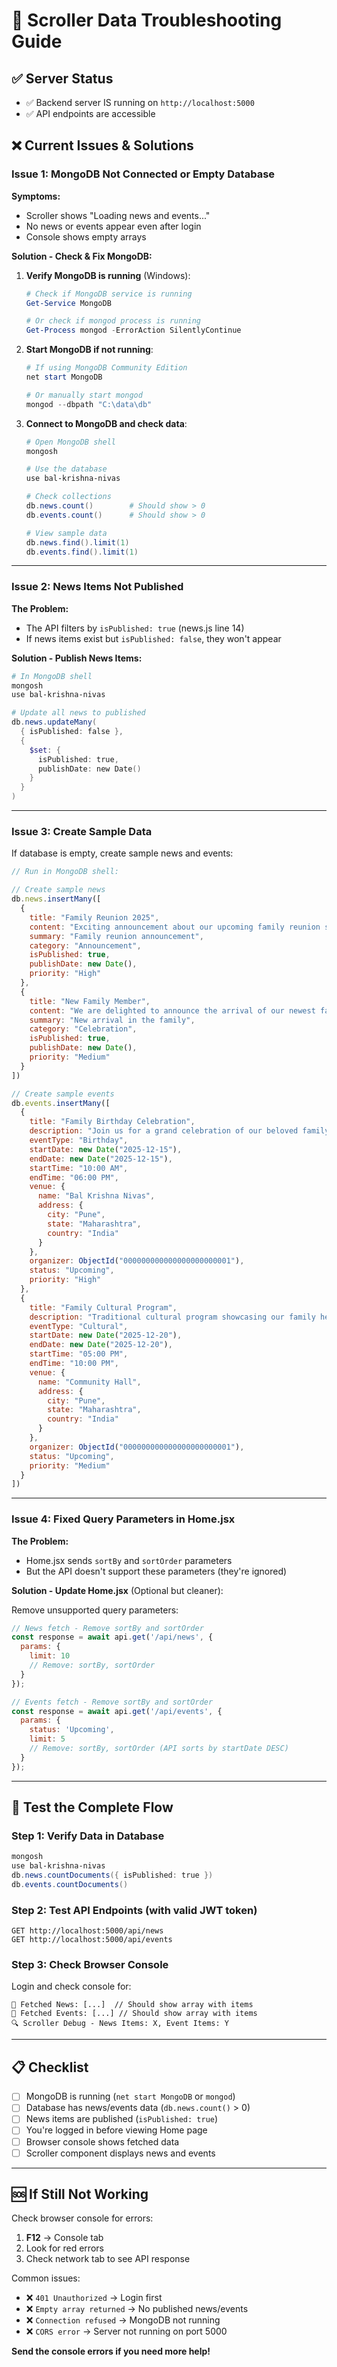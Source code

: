 # 🔧 Scroller Data Troubleshooting Guide

## ✅ Server Status
- ✅ Backend server IS running on `http://localhost:5000`
- ✅ API endpoints are accessible

## ❌ Current Issues & Solutions

### Issue 1: MongoDB Not Connected or Empty Database

**Symptoms:**
- Scroller shows "Loading news and events..."
- No news or events appear even after login
- Console shows empty arrays

**Solution - Check & Fix MongoDB:**

1. **Verify MongoDB is running** (Windows):
   ```powershell
   # Check if MongoDB service is running
   Get-Service MongoDB
   
   # Or check if mongod process is running
   Get-Process mongod -ErrorAction SilentlyContinue
   ```

2. **Start MongoDB if not running**:
   ```powershell
   # If using MongoDB Community Edition
   net start MongoDB
   
   # Or manually start mongod
   mongod --dbpath "C:\data\db"
   ```

3. **Connect to MongoDB and check data**:
   ```powershell
   # Open MongoDB shell
   mongosh
   
   # Use the database
   use bal-krishna-nivas
   
   # Check collections
   db.news.count()        # Should show > 0
   db.events.count()      # Should show > 0
   
   # View sample data
   db.news.find().limit(1)
   db.events.find().limit(1)
   ```

---

### Issue 2: News Items Not Published

**The Problem:**
- The API filters by `isPublished: true` (news.js line 14)
- If news items exist but `isPublished: false`, they won't appear

**Solution - Publish News Items:**
```powershell
# In MongoDB shell
mongosh
use bal-krishna-nivas

# Update all news to published
db.news.updateMany(
  { isPublished: false },
  { 
    $set: { 
      isPublished: true,
      publishDate: new Date()
    }
  }
)
```

---

### Issue 3: Create Sample Data

If database is empty, create sample news and events:

```javascript
// Run in MongoDB shell:

// Create sample news
db.news.insertMany([
  {
    title: "Family Reunion 2025",
    content: "Exciting announcement about our upcoming family reunion scheduled for December 2025. Join us for celebrations!",
    summary: "Family reunion announcement",
    category: "Announcement",
    isPublished: true,
    publishDate: new Date(),
    priority: "High"
  },
  {
    title: "New Family Member",
    content: "We are delighted to announce the arrival of our newest family member. A beautiful addition to the Bal Krishna Nivas family!",
    summary: "New arrival in the family",
    category: "Celebration",
    isPublished: true,
    publishDate: new Date(),
    priority: "Medium"
  }
])

// Create sample events
db.events.insertMany([
  {
    title: "Family Birthday Celebration",
    description: "Join us for a grand celebration of our beloved family member's birthday with traditional rituals and feast.",
    eventType: "Birthday",
    startDate: new Date("2025-12-15"),
    endDate: new Date("2025-12-15"),
    startTime: "10:00 AM",
    endTime: "06:00 PM",
    venue: {
      name: "Bal Krishna Nivas",
      address: {
        city: "Pune",
        state: "Maharashtra",
        country: "India"
      }
    },
    organizer: ObjectId("000000000000000000000001"),
    status: "Upcoming",
    priority: "High"
  },
  {
    title: "Family Cultural Program",
    description: "Traditional cultural program showcasing our family heritage and traditions with music, dance and performances.",
    eventType: "Cultural",
    startDate: new Date("2025-12-20"),
    endDate: new Date("2025-12-20"),
    startTime: "05:00 PM",
    endTime: "10:00 PM",
    venue: {
      name: "Community Hall",
      address: {
        city: "Pune",
        state: "Maharashtra",
        country: "India"
      }
    },
    organizer: ObjectId("000000000000000000000001"),
    status: "Upcoming",
    priority: "Medium"
  }
])
```

---

### Issue 4: Fixed Query Parameters in Home.jsx

**The Problem:**
- Home.jsx sends `sortBy` and `sortOrder` parameters
- But the API doesn't support these parameters (they're ignored)

**Solution - Update Home.jsx** (Optional but cleaner):

Remove unsupported query parameters:

```javascript
// News fetch - Remove sortBy and sortOrder
const response = await api.get('/api/news', {
  params: {
    limit: 10
    // Remove: sortBy, sortOrder
  }
});

// Events fetch - Remove sortBy and sortOrder
const response = await api.get('/api/events', {
  params: {
    status: 'Upcoming',
    limit: 5
    // Remove: sortBy, sortOrder (API sorts by startDate DESC)
  }
});
```

---

## 🧪 Test the Complete Flow

### Step 1: Verify Data in Database
```powershell
mongosh
use bal-krishna-nivas
db.news.countDocuments({ isPublished: true })
db.events.countDocuments()
```

### Step 2: Test API Endpoints (with valid JWT token)
```
GET http://localhost:5000/api/news
GET http://localhost:5000/api/events
```

### Step 3: Check Browser Console
Login and check console for:
```
📰 Fetched News: [...]  // Should show array with items
📅 Fetched Events: [...] // Should show array with items
🔍 Scroller Debug - News Items: X, Event Items: Y
```

---

## 📋 Checklist

- [ ] MongoDB is running (`net start MongoDB` or `mongod`)
- [ ] Database has news/events data (`db.news.count()` > 0)
- [ ] News items are published (`isPublished: true`)
- [ ] You're logged in before viewing Home page
- [ ] Browser console shows fetched data
- [ ] Scroller component displays news and events

---

## 🆘 If Still Not Working

Check browser console for errors:
1. **F12** → Console tab
2. Look for red errors
3. Check network tab to see API response

Common issues:
- ❌ `401 Unauthorized` → Login first
- ❌ `Empty array returned` → No published news/events
- ❌ `Connection refused` → MongoDB not running
- ❌ `CORS error` → Server not running on port 5000

**Send the console errors if you need more help!**